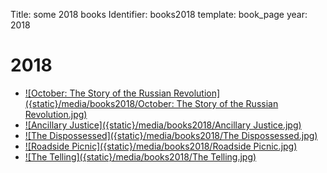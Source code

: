 Title: some 2018 books
Identifier: books2018
template: book_page
year: 2018

<!-- I hate this syntax so much. -->
# 2018
* [![October: The Story of the Russian Revolution]({static}/media/books2018/October: The Story of the Russian Revolution.jpg)](https://www.goodreads.com/book/show/31578250-october "October: The Story of the Russian Revolution")
* [![Ancillary Justice]({static}/media/books2018/Ancillary Justice.jpg)](https://www.goodreads.com/book/show/17333324-ancillary-justice "Ancillary Justice")
* [![The Dispossessed]({static}/media/books2018/The Dispossessed.jpg)](https://www.goodreads.com/book/show/13651.The_Dispossessed "The Dispossessed")
* [![Roadside Picnic]({static}/media/books2018/Roadside Picnic.jpg)](https://www.goodreads.com/book/show/17158490-roadside-picnic "Roadside Picnic")
* [![The Telling]({static}/media/books2018/The Telling.jpg)](https://www.goodreads.com/book/show/59921.The_Telling "The Telling")
